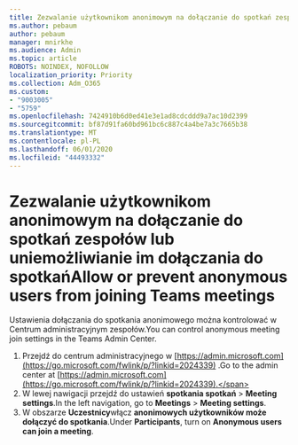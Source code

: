 ```yaml
---
title: Zezwalanie użytkownikom anonimowym na dołączanie do spotkań zespołów lub uniemożliwianie im dołączania do spotkań
ms.author: pebaum
author: pebaum
manager: mnirkhe
ms.audience: Admin
ms.topic: article
ROBOTS: NOINDEX, NOFOLLOW
localization_priority: Priority
ms.collection: Adm_O365
ms.custom:
- "9003005"
- "5759"
ms.openlocfilehash: 7424910b6d0ed41e3e1ad8cdcddd9a7ac10d2399
ms.sourcegitcommit: bf87d91fa60bd961bc6c887c4a4be7a3c7665b38
ms.translationtype: MT
ms.contentlocale: pl-PL
ms.lasthandoff: 06/01/2020
ms.locfileid: "44493332"
---
```

# <a name="allow-or-prevent-anonymous-users-from-joining-teams-meetings"></a><span data-ttu-id="450c4-102">Zezwalanie użytkownikom anonimowym na dołączanie do spotkań zespołów lub uniemożliwianie im dołączania do spotkań</span><span class="sxs-lookup"><span data-stu-id="450c4-102">Allow or prevent anonymous users from joining Teams meetings</span></span>

<span data-ttu-id="450c4-103">Ustawienia dołączania do spotkania anonimowego można kontrolować w Centrum administracyjnym zespołów.</span><span class="sxs-lookup"><span data-stu-id="450c4-103">You can control anonymous meeting join settings in the Teams Admin Center.</span></span>

1.  <span data-ttu-id="450c4-104">Przejdź do centrum administracyjnego w [https://admin.microsoft.com](https://go.microsoft.com/fwlink/p/?linkid=2024339) .</span><span class="sxs-lookup"><span data-stu-id="450c4-104">Go to the admin center at  [https://admin.microsoft.com](https://go.microsoft.com/fwlink/p/?linkid=2024339).</span></span>
2.  <span data-ttu-id="450c4-105">W lewej nawigacji przejdź do ustawień **spotkania spotkań**   >   **Meeting settings**.</span><span class="sxs-lookup"><span data-stu-id="450c4-105">In the left navigation, go to  **Meetings**  >  **Meeting settings**.</span></span>
3.  <span data-ttu-id="450c4-106">W obszarze **Uczestnicy**włącz **anonimowych użytkowników może dołączyć do spotkania**.</span><span class="sxs-lookup"><span data-stu-id="450c4-106">Under  **Participants**, turn on  **Anonymous users can join a meeting**.</span></span>